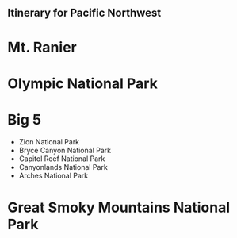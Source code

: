 ## Itinerary for Pacific Northwest

# Mt. Ranier

# Olympic National Park

# Big 5

- Zion National Park
- Bryce Canyon National Park
- Capitol Reef National Park
- Canyonlands National Park
- Arches National Park

# Great Smoky Mountains National Park



